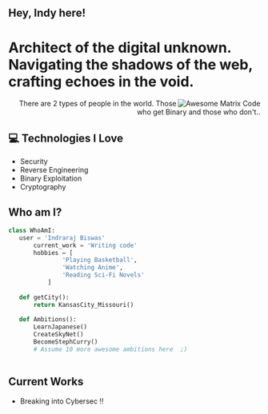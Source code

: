 ## Hey, Indy here!

<h1>Architect of the digital unknown. Navigating the shadows of the web, crafting echoes in the void.</h1> 

<img src = 'https://github.com/MarikIshtar007/MarikIshtar007/blob/master/images/matrix.gif' alt = 'Awesome Matrix Code' align='right'/>

<div style="text-align: right">There are 2 types of people in the world. Those who get Binary and those who don't.. </div>

## :computer: Technologies I Love
* Security
* Reverse Engineering
* Binary Exploitation
* Cryptography
 
 ## Who am I?
 ```python
 class WhoAmI:
 	user = 'Indraraj Biswas'
		current_work = 'Writing code'
		hobbies = [
				'Playing Basketball',
				'Watching Anime',
				'Reading Sci-Fi Novels'
			]
	
	def getCity():
		return KansasCity_Missouri()
	
	def Ambitions():
		LearnJapanese()
		CreateSkyNet()
		BecomeStephCurry()
		# Assume 10 more awesome ambitions here  ;)
	
 ```
 
## Current Works
 * Breaking into Cybersec !! 
